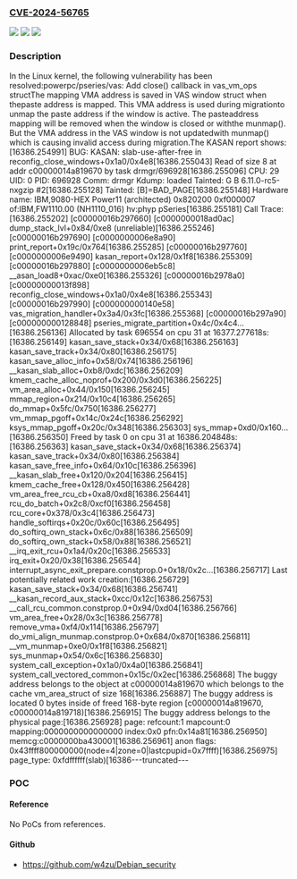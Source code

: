 ### [CVE-2024-56765](https://cve.mitre.org/cgi-bin/cvename.cgi?name=CVE-2024-56765)
![](https://img.shields.io/static/v1?label=Product&message=Linux&color=blue)
![](https://img.shields.io/static/v1?label=Version&message=37e6764895ef7431f45ff603a548549d409993d2%3C%208b2282b5084521254a2cd9742a3f4e1d5b77f843%20&color=brighgreen)
![](https://img.shields.io/static/v1?label=Vulnerability&message=n%2Fa&color=brighgreen)

### Description

In the Linux kernel, the following vulnerability has been resolved:powerpc/pseries/vas: Add close() callback in vas_vm_ops structThe mapping VMA address is saved in VAS window struct when thepaste address is mapped. This VMA address is used during migrationto unmap the paste address if the window is active. The pasteaddress mapping will be removed when the window is closed or withthe munmap(). But the VMA address in the VAS window is not updatedwith munmap() which is causing invalid access during migration.The KASAN report shows:[16386.254991] BUG: KASAN: slab-use-after-free in reconfig_close_windows+0x1a0/0x4e8[16386.255043] Read of size 8 at addr c00000014a819670 by task drmgr/696928[16386.255096] CPU: 29 UID: 0 PID: 696928 Comm: drmgr Kdump: loaded Tainted: G    B              6.11.0-rc5-nxgzip #2[16386.255128] Tainted: [B]=BAD_PAGE[16386.255148] Hardware name: IBM,9080-HEX Power11 (architected) 0x820200 0xf000007 of:IBM,FW1110.00 (NH1110_016) hv:phyp pSeries[16386.255181] Call Trace:[16386.255202] [c00000016b297660] [c0000000018ad0ac] dump_stack_lvl+0x84/0xe8 (unreliable)[16386.255246] [c00000016b297690] [c0000000006e8a90] print_report+0x19c/0x764[16386.255285] [c00000016b297760] [c0000000006e9490] kasan_report+0x128/0x1f8[16386.255309] [c00000016b297880] [c0000000006eb5c8] __asan_load8+0xac/0xe0[16386.255326] [c00000016b2978a0] [c00000000013f898] reconfig_close_windows+0x1a0/0x4e8[16386.255343] [c00000016b297990] [c000000000140e58] vas_migration_handler+0x3a4/0x3fc[16386.255368] [c00000016b297a90] [c000000000128848] pseries_migrate_partition+0x4c/0x4c4...[16386.256136] Allocated by task 696554 on cpu 31 at 16377.277618s:[16386.256149]  kasan_save_stack+0x34/0x68[16386.256163]  kasan_save_track+0x34/0x80[16386.256175]  kasan_save_alloc_info+0x58/0x74[16386.256196]  __kasan_slab_alloc+0xb8/0xdc[16386.256209]  kmem_cache_alloc_noprof+0x200/0x3d0[16386.256225]  vm_area_alloc+0x44/0x150[16386.256245]  mmap_region+0x214/0x10c4[16386.256265]  do_mmap+0x5fc/0x750[16386.256277]  vm_mmap_pgoff+0x14c/0x24c[16386.256292]  ksys_mmap_pgoff+0x20c/0x348[16386.256303]  sys_mmap+0xd0/0x160...[16386.256350] Freed by task 0 on cpu 31 at 16386.204848s:[16386.256363]  kasan_save_stack+0x34/0x68[16386.256374]  kasan_save_track+0x34/0x80[16386.256384]  kasan_save_free_info+0x64/0x10c[16386.256396]  __kasan_slab_free+0x120/0x204[16386.256415]  kmem_cache_free+0x128/0x450[16386.256428]  vm_area_free_rcu_cb+0xa8/0xd8[16386.256441]  rcu_do_batch+0x2c8/0xcf0[16386.256458]  rcu_core+0x378/0x3c4[16386.256473]  handle_softirqs+0x20c/0x60c[16386.256495]  do_softirq_own_stack+0x6c/0x88[16386.256509]  do_softirq_own_stack+0x58/0x88[16386.256521]  __irq_exit_rcu+0x1a4/0x20c[16386.256533]  irq_exit+0x20/0x38[16386.256544]  interrupt_async_exit_prepare.constprop.0+0x18/0x2c...[16386.256717] Last potentially related work creation:[16386.256729]  kasan_save_stack+0x34/0x68[16386.256741]  __kasan_record_aux_stack+0xcc/0x12c[16386.256753]  __call_rcu_common.constprop.0+0x94/0xd04[16386.256766]  vm_area_free+0x28/0x3c[16386.256778]  remove_vma+0xf4/0x114[16386.256797]  do_vmi_align_munmap.constprop.0+0x684/0x870[16386.256811]  __vm_munmap+0xe0/0x1f8[16386.256821]  sys_munmap+0x54/0x6c[16386.256830]  system_call_exception+0x1a0/0x4a0[16386.256841]  system_call_vectored_common+0x15c/0x2ec[16386.256868] The buggy address belongs to the object at c00000014a819670                which belongs to the cache vm_area_struct of size 168[16386.256887] The buggy address is located 0 bytes inside of                freed 168-byte region [c00000014a819670, c00000014a819718)[16386.256915] The buggy address belongs to the physical page:[16386.256928] page: refcount:1 mapcount:0 mapping:0000000000000000 index:0x0 pfn:0x14a81[16386.256950] memcg:c0000000ba430001[16386.256961] anon flags: 0x43ffff800000000(node=4|zone=0|lastcpupid=0x7ffff)[16386.256975] page_type: 0xfdffffff(slab)[16386---truncated---

### POC

#### Reference
No PoCs from references.

#### Github
- https://github.com/w4zu/Debian_security

